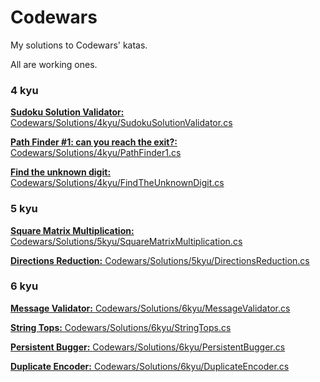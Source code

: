 # Codewars
My solutions to Codewars' katas.

All are working ones.
### 4 kyu

[**Sudoku Solution Validator:** ](https://www.codewars.com/kata/529bf0e9bdf7657179000008) [Codewars/Solutions/4kyu/SudokuSolutionValidator.cs](Codewars/Solutions/4kyu/SudokuSolutionValidator.cs)

[**Path Finder #1: can you reach the exit?:** ](https://www.codewars.com/kata/5765870e190b1472ec0022a2) [Codewars/Solutions/4kyu/PathFinder1.cs](Codewars/Solutions/4kyu/PathFinder1.cs)

[**Find the unknown digit:** ](https://www.codewars.com/kata/546d15cebed2e10334000ed9) [Codewars/Solutions/4kyu/FindTheUnknownDigit.cs](Codewars/Solutions/4kyu/FindTheUnknownDigit.cs)

### 5 kyu

[**Square Matrix Multiplication:** ](https://www.codewars.com/kata/5263a84ffcadb968b6000513) [Codewars/Solutions/5kyu/SquareMatrixMultiplication.cs](Codewars/Solutions/5kyu/SquareMatrixMultiplication.cs)

[**Directions Reduction:** ](https://www.codewars.com/kata/550f22f4d758534c1100025a) [Codewars/Solutions/5kyu/DirectionsReduction.cs](Codewars/Solutions/5kyu/DirectionsReduction.cs)

### 6 kyu

[**Message Validator:** ](https://www.codewars.com/kata/5fc7d2d2682ff3000e1a3fbc) [Codewars/Solutions/6kyu/MessageValidator.cs](Codewars/Solutions/6kyu/MessageValidator.cs)

[**String Tops:** ](https://www.codewars.com/kata/59b7571bbf10a48c75000070) [Codewars/Solutions/6kyu/StringTops.cs](Codewars/Solutions/6kyu/StringTops.cs)

[**Persistent Bugger:** ](https://www.codewars.com/kata/55bf01e5a717a0d57e0000ec) [Codewars/Solutions/6kyu/PersistentBugger.cs](Codewars/Solutions/6kyu/PersistentBugger.cs)

[**Duplicate Encoder:** ](https://www.codewars.com/kata/54b42f9314d9229fd6000d9c) [Codewars/Solutions/6kyu/DuplicateEncoder.cs](Codewars/Solutions/6kyu/DuplicateEncoder.cs)
